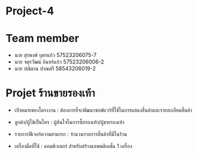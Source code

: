 # Project-4
# Team member
- นาย สุรพงษ์ บุตรแก้ว    57523206075-7
- นาย จตุรวัฒน์ อินทร์แก้ว  57523206006-2
- นาย ปณิธาน ปาณศรี    58543206019-2

# Projet ร้านขายรองเท้า
 - เป้าหมายของโครงงาน :
     ต้องการที่จะพัฒนาซอฟแวร์ที่ใช้ในการแสดงสิ้นค้าและรายละเอียดสิ้นค้า
 
 - ลูกค้า/ผู้ใช้เป็นใคร :
     ผู้ส้นใจในการซื้อรองเท้า/ผู้ขายรองเท้า
     
 - รายการฟีเจอร์ความสามารถ :
     จำนวนรายการสิ้นค้าที่มีในร้าน
     
 - เครื่องมือที่ใช้ : 
     คอมพิวเตอร์ สำหรับสร้างแอพพลิเคชั่น 1 เครื่อง 
  

